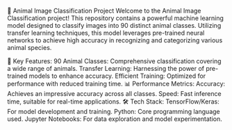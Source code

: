 🦄 Animal Image Classification Project
Welcome to the Animal Image Classification project! This repository contains a powerful machine learning model designed to classify images into 90 distinct animal classes. Utilizing transfer learning techniques, this model leverages pre-trained neural networks to achieve high accuracy in recognizing and categorizing various animal species.

🚀 Key Features:
90 Animal Classes: Comprehensive classification covering a wide range of animals.
Transfer Learning: Harnessing the power of pre-trained models to enhance accuracy.
Efficient Training: Optimized for performance with reduced training time.
📊 Performance Metrics:
Accuracy: Achieves an impressive accuracy across all classes.
Speed: Fast inference time, suitable for real-time applications.
🛠️ Tech Stack:
TensorFlow/Keras: For model development and training.
Python: Core programming language used.
Jupyter Notebooks: For data exploration and model experimentation.
